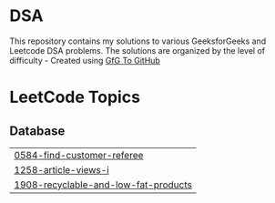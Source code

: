# DSA
This repository contains my solutions to various GeeksforGeeks and Leetcode DSA problems. The solutions are organized by the level of difficulty - Created using [GfG To GitHub](https://github.com/AtharvaNanavate/GfG-To-GitHub)

<!---LeetCode Topics Start-->
# LeetCode Topics
## Database
|  |
| ------- |
| [0584-find-customer-referee](https://github.com/muskan1301/DSA/tree/master/0584-find-customer-referee) |
| [1258-article-views-i](https://github.com/muskan1301/DSA/tree/master/1258-article-views-i) |
| [1908-recyclable-and-low-fat-products](https://github.com/muskan1301/DSA/tree/master/1908-recyclable-and-low-fat-products) |
<!---LeetCode Topics End-->